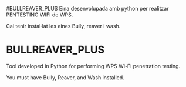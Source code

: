 #BULLREAVER_PLUS
Eina desenvolupada amb python per realitzar PENTESTING WIFI de WPS.

Cal tenir instal·lat les eines Bully, reaver i wash.


# BULLREAVER_PLUS
Tool developed in Python for performing WPS Wi-Fi penetration testing.

You must have Bully, Reaver, and Wash installed.

